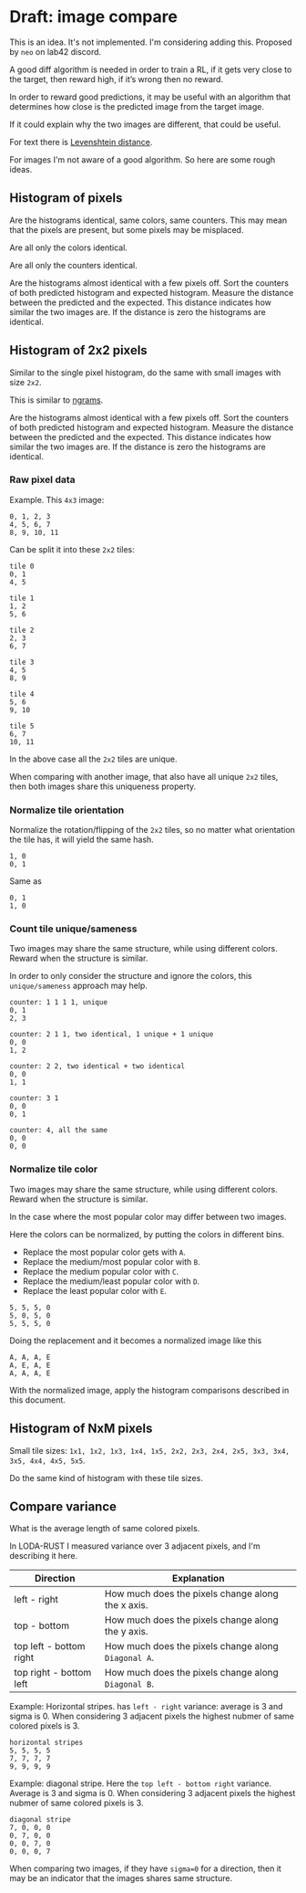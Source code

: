 # Draft: image compare

This is an idea. It's not implemented. I'm considering adding this. Proposed by `neo` on lab42 discord.

A good diff algorithm is needed in order to train a RL, if it gets very close to the target, then reward high, if it’s wrong then no reward.

In order to reward good predictions, it may be useful with an algorithm that determines how close is the predicted image from the target image.

If it could explain why the two images are different, that could be useful.

For text there is [Levenshtein distance](https://en.wikipedia.org/wiki/Levenshtein_distance).

For images I'm not aware of a good algorithm. So here are some rough ideas.

## Histogram of pixels

Are the histograms identical, same colors, same counters. This may mean that the pixels are present, but some pixels may be misplaced.

Are all only the colors identical.

Are all only the counters identical.

Are the histograms almost identical with a few pixels off.
Sort the counters of both predicted histogram and expected histogram.
Measure the distance between the predicted and the expected.
This distance indicates how similar the two images are. If the distance is zero the histograms are identical.


## Histogram of 2x2 pixels

Similar to the single pixel histogram, do the same with small images with size `2x2`.

This is similar to [ngrams](https://en.wikipedia.org/wiki/N-gram).

Are the histograms almost identical with a few pixels off.
Sort the counters of both predicted histogram and expected histogram.
Measure the distance between the predicted and the expected.
This distance indicates how similar the two images are. If the distance is zero the histograms are identical.


### Raw pixel data

Example. This `4x3` image:
```
0, 1, 2, 3
4, 5, 6, 7
8, 9, 10, 11
```

Can be split it into these `2x2` tiles:
```
tile 0
0, 1
4, 5

tile 1
1, 2
5, 6

tile 2
2, 3
6, 7

tile 3
4, 5
8, 9

tile 4
5, 6
9, 10

tile 5
6, 7
10, 11
```

In the above case all the `2x2` tiles are unique.

When comparing with another image, that also have all unique `2x2` tiles, then both images share this uniqueness property.

### Normalize tile orientation

Normalize the rotation/flipping of the `2x2` tiles, so no matter what orientation the tile has, it will yield the same hash.

```
1, 0
0, 1
```

Same as
```
0, 1
1, 0
```

### Count tile unique/sameness

Two images may share the same structure, while using different colors. Reward when the structure is similar.

In order to only consider the structure and ignore the colors, this `unique/sameness` approach may help.

```
counter: 1 1 1 1, unique
0, 1
2, 3

counter: 2 1 1, two identical, 1 unique + 1 unique
0, 0
1, 2

counter: 2 2, two identical + two identical
0, 0
1, 1

counter: 3 1
0, 0
0, 1

counter: 4, all the same
0, 0
0, 0
```

### Normalize tile color

Two images may share the same structure, while using different colors. Reward when the structure is similar.

In the case where the most popular color may differ between two images. 

Here the colors can be normalized, by putting the colors in different bins.
- Replace the most popular color gets with `A`. 
- Replace the medium/most popular color with `B`.
- Replace the medium popular color with `C`.
- Replace the medium/least popular color with `D`.
- Replace the least popular color with `E`.

```
5, 5, 5, 0
5, 0, 5, 0
5, 5, 5, 0
```

Doing the replacement and it becomes a normalized image like this

```
A, A, A, E
A, E, A, E
A, A, A, E
```

With the normalized image, apply the histogram comparisons described in this document.


## Histogram of NxM pixels

Small tile sizes: `1x1, 1x2, 1x3, 1x4, 1x5, 2x2, 2x3, 2x4, 2x5, 3x3, 3x4, 3x5, 4x4, 4x5, 5x5`.

Do the same kind of histogram with these tile sizes.


## Compare variance

What is the average length of same colored pixels.

In LODA-RUST I measured variance over 3 adjacent pixels, and I'm describing it here.

| Direction               | Explanation                                         |
|-------------------------|-----------------------------------------------------|
| left - right            | How much does the pixels change along the x axis.   |
| top - bottom            | How much does the pixels change along the y axis.   |
| top left - bottom right | How much does the pixels change along `Diagonal A`. |
| top right - bottom left | How much does the pixels change along `Diagonal B`. |

Example: Horizontal stripes. has `left - right` variance: average is 3 and sigma is 0.
When considering 3 adjacent pixels the highest nubmer of same colored pixels is 3.

```
horizontal stripes
5, 5, 5, 5
7, 7, 7, 7
9, 9, 9, 9
```

Example: diagonal stripe. Here the `top left - bottom right` variance. Average is 3 and sigma is 0.
When considering 3 adjacent pixels the highest nubmer of same colored pixels is 3.

```
diagonal stripe
7, 0, 0, 0
0, 7, 0, 0
0, 0, 7, 0
0, 0, 0, 7
```

When comparing two images, if they have `sigma=0` for a direction, then it may be an indicator that 
the images shares same structure.


